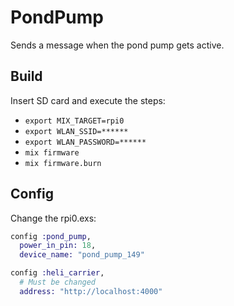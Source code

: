 # PondPump

Sends a message when the pond pump gets active.

## Build

Insert SD card and execute the steps:
  * `export MIX_TARGET=rpi0`
  * `export WLAN_SSID=******`
  * `export WLAN_PASSWORD=******`
  * `mix firmware`
  * `mix firmware.burn`

## Config

Change the rpi0.exs:
```elixir
config :pond_pump,
  power_in_pin: 18,
  device_name: "pond_pump_149"

config :heli_carrier,
  # Must be changed
  address: "http://localhost:4000"
``` 
